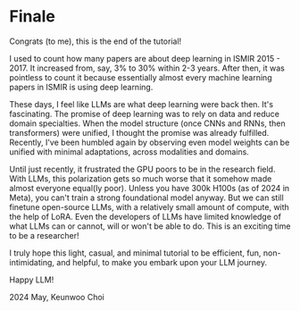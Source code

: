 # Finale

Congrats (to me), this is the end of the tutorial!

I used to count how many papers are about deep learning in ISMIR 2015 - 2017. It increased from, say, 3% to 30% within 2-3 years. After then, it was pointless to count it because essentially almost every machine learning papers in ISMIR is using deep learning.   

These days, I feel like LLMs are what deep learning were back then. It's fascinating. The promise of deep learning was to rely on data and reduce domain specialties. When the model structure (once CNNs and RNNs, then transformers) were unified, I thought the promise was already fulfilled. Recently, I've been humbled again by observing even model weights can be unified with minimal adaptations, across modalities and domains.

Until just recently, it frustrated the GPU poors to be in the research field. With LLMs, this polarization gets so much worse that it somehow made almost everyone equal(ly poor). Unless you have 300k H100s (as of 2024 in Meta), you can't train a strong foundational model anyway. But we can still finetune open-source LLMs, with a relatively small amount of compute, with the help of LoRA. Even the developers of LLMs have limited knowledge of what LLMs can or cannot, will or won't be able to do. This is an exciting time to be a researcher! 

I truly hope this light, casual, and minimal tutorial to be efficient, fun, non-intimidating, and helpful, to make you embark upon your LLM journey. 

Happy LLM!

2024 May, Keunwoo Choi
